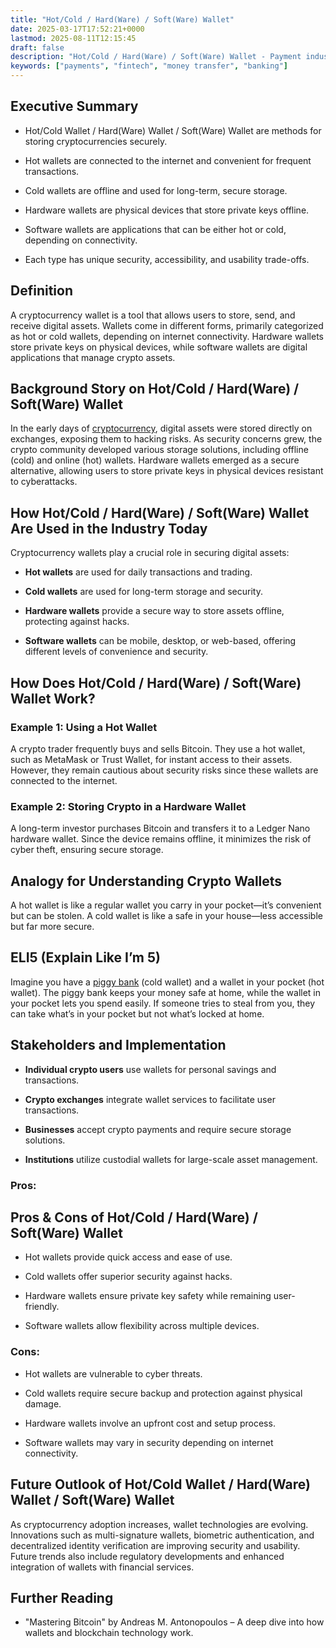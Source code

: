 ```yaml
---
title: "Hot/Cold / Hard(Ware) / Soft(Ware) Wallet"
date: 2025-03-17T17:52:21+0000
lastmod: 2025-08-11T12:15:45
draft: false
description: "Hot/Cold / Hard(Ware) / Soft(Ware) Wallet - Payment industry knowledge and insights"
keywords: ["payments", "fintech", "money transfer", "banking"]
---
```


## Executive Summary

- Hot/Cold Wallet / Hard(Ware) Wallet / Soft(Ware) Wallet are methods for storing cryptocurrencies securely.

- Hot wallets are connected to the internet and convenient for frequent transactions.

- Cold wallets are offline and used for long-term, secure storage.

- Hardware wallets are physical devices that store private keys offline.

- Software wallets are applications that can be either hot or cold, depending on connectivity.

- Each type has unique security, accessibility, and usability trade-offs.

## Definition

A cryptocurrency wallet is a tool that allows users to store, send, and receive digital assets. Wallets come in different forms, primarily categorized as hot or cold wallets, depending on internet connectivity. Hardware wallets store private keys on physical devices, while software wallets are digital applications that manage crypto assets.

## Background Story on Hot/Cold / Hard(Ware) / Soft(Ware) Wallet

In the early days of [cryptocurrency](https://faisalkhanllc.xyz/resources/payments-wiki/c/cryptocurrency/), digital assets were stored directly on exchanges, exposing them to hacking risks. As security concerns grew, the crypto community developed various storage solutions, including offline (cold) and online (hot) wallets. Hardware wallets emerged as a secure alternative, allowing users to store private keys in physical devices resistant to cyberattacks.

## How Hot/Cold / Hard(Ware) / Soft(Ware) Wallet Are Used in the Industry Today

Cryptocurrency wallets play a crucial role in securing digital assets:

- **Hot wallets** are used for daily transactions and trading.

- **Cold wallets** are used for long-term storage and security.

- **Hardware wallets** provide a secure way to store assets offline, protecting against hacks.

- **Software wallets** can be mobile, desktop, or web-based, offering different levels of convenience and security.

## How Does Hot/Cold / Hard(Ware) / Soft(Ware) Wallet Work?

### Example 1: Using a Hot Wallet

A crypto trader frequently buys and sells Bitcoin. They use a hot wallet, such as MetaMask or Trust Wallet, for instant access to their assets. However, they remain cautious about security risks since these wallets are connected to the internet.

### Example 2: Storing Crypto in a Hardware Wallet

A long-term investor purchases Bitcoin and transfers it to a Ledger Nano hardware wallet. Since the device remains offline, it minimizes the risk of cyber theft, ensuring secure storage.

## Analogy for Understanding Crypto Wallets

A hot wallet is like a regular wallet you carry in your pocket—it’s convenient but can be stolen. A cold wallet is like a safe in your house—less accessible but far more secure.

## ELI5 (Explain Like I’m 5)

Imagine you have a [piggy bank](https://faisalkhanllc.xyz/resources/payments-wiki/p/piggy-bank/) (cold wallet) and a wallet in your pocket (hot wallet). The piggy bank keeps your money safe at home, while the wallet in your pocket lets you spend easily. If someone tries to steal from you, they can take what’s in your pocket but not what’s locked at home.

## Stakeholders and Implementation

- **Individual crypto users** use wallets for personal savings and transactions.

- **Crypto exchanges** integrate wallet services to facilitate user transactions.

- **Businesses** accept crypto payments and require secure storage solutions.

- **Institutions** utilize custodial wallets for large-scale asset management.

### Pros:

## Pros & Cons of Hot/Cold / Hard(Ware) / Soft(Ware) Wallet

- Hot wallets provide quick access and ease of use.

- Cold wallets offer superior security against hacks.

- Hardware wallets ensure private key safety while remaining user-friendly.

- Software wallets allow flexibility across multiple devices.

### Cons:

- Hot wallets are vulnerable to cyber threats.

- Cold wallets require secure backup and protection against physical damage.

- Hardware wallets involve an upfront cost and setup process.

- Software wallets may vary in security depending on internet connectivity.

## Future Outlook of Hot/Cold Wallet / Hard(Ware) Wallet / Soft(Ware) Wallet

As cryptocurrency adoption increases, wallet technologies are evolving. Innovations such as multi-signature wallets, biometric authentication, and decentralized identity verification are improving security and usability. Future trends also include regulatory developments and enhanced integration of wallets with financial services.

## Further Reading

- "Mastering Bitcoin" by Andreas M. Antonopoulos – A deep dive into how wallets and blockchain technology work.

##